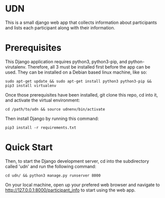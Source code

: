 # UDN
This is a small django web app that collects information about participants and lists each participant along with their information.

# Prerequisites
This Django application requires python3, python3-pip, and python-virutalenv.  Therefore, all 3 must be installed first
before the app can be used.  They can be installed on a Debian based linux machine, like so:

`sudo apt-get update && sudo apt-get install python3 python3-pip && pip3 install virtualenv`

Once those prerequisites have been installed, git clone this repo, cd into it, and activate the virtual environment:

`cd /path/to/udn && source udnenv/bin/activate`

Then install Django by running this command:

`pip3 install -r requirements.txt`

# Quick Start
Then, to start the Django development server, cd into the subdirectory called 'udn' and run the following command:

`cd udn/ && python3 manage.py runserver 8000`

On your local machine, open up your prefered web browser and navigate to http://127.0.0.1:8000/participant_info to start using the web app.
